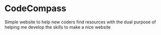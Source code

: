 # CodeCompass
Simple website to help new coders find resources with the dual purpose of helping me develop the skills to make a nice website
